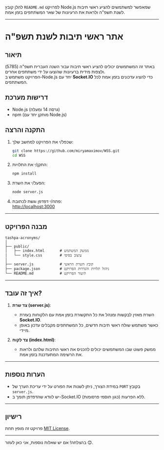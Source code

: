 להלן קובץ `README.md` לפרויקט Node.js שמאפשר למשתמשים להציע ראשי תיבות לשנת תשפ"ה ולראות את הרעיונות של שאר המשתתפים בזמן אמת.

---

# **אתר ראשי תיבות לשנת תשפ"ה**  

## **תיאור**  
באתר זה המשתמשים יכולים להציע ראשי תיבות עבור השנה העברית תשפ"ה (5785) ולצפות מידית ברעיונות שהוצעו על ידי משתתפים אחרים.  
הפרויקט משתמש ב-Node.js יחד עם **Socket.IO** כדי להציג עדכונים בזמן אמת לכל המשתתפים.  

## **דרישות מערכת**  
- Node.js (גרסה 14 ומעלה)  
- npm (מותקן יחד עם Node.js)  

## **התקנה והרצה**  

1. שכפל/י את הפרויקט למחשב שלך:  
   ```bash
   git clone https://github.com/miryamaximov/WSS.git
   cd WSS
   ```

2. התקן/י את התלויות:  
   ```bash
   npm install
   ```

3. הפעל/י את השרת:  
   ```bash
   node server.js
   ```

4. פתח/י דפדפן וגשת לכתובת:  
   [http://localhost:3000](http://localhost:3000)

---

## **מבנה הפרויקט**  
```
tashpa-acronyms/
│
├── public/
│   ├── index.html       # ממשק המשתמש
│   └── style.css        # עיצוב בסיסי
│
├── server.js            # קובץ השרת הראשי
├── package.json         # ניהול תלויות והגדרות הפרויקט
└── README.md            # תיעוד הפרויקט
```

---

## **איך זה עובד?**

1. **צד שרת (server.js)**:
   - השרת מאזין לבקשות ומנהל את כל התקשורת בזמן אמת עם הלקוחות בעזרת **Socket.IO**.
   - כאשר משתמש שולח ראשי תיבות חדשים, כל המשתתפים מקבלים עדכון באופן מיידי.

2. **צד לקוח (index.html)**:
   - ממשק פשוט שבו המשתמשים יכולים להכניס את ראשי התיבות שלהם ולראות את הרשימה המתעדכנת בזמן אמת.
  
---

## **הערות נוספות**  
- במידת הצורך, ניתן לשנות את הפורט על ידי עריכת הערך של `PORT` בקובץ `server.js`.
- יש לוודא שהדפדפן תומך ב-Socket.IO ללא הפרעות (כגון חוסמי פרסומות).

---

## **רישיון**  
פרויקט זה מופץ תחת [MIT License](https://opensource.org/licenses/MIT).

---

בהצלחה! אם יש שאלות נוספות, אני כאן לעזור 😊.
